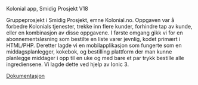 Kolonial app, Smidig Prosjekt V18

Gruppeprosjekt i Smidig Prosjekt, emne Kolonial.no.
Oppgaven var å forbedre Kolonials tjenester, trekke inn flere kunder, forhindre tap av kunde, eller en kombinasjon av disse oppgavene.
I første omgang gikk vi for en abonnementsløsning som bestilte en liste varer jevnlig, kodet primært i HTML/PHP.
Deretter lagde vi en mobilapplikasjon som fungerte som en middagsplanlegger, kokebok, og bestilling plattform der man kunne planlegge middager i opp til en uke og med bare et par trykk bestille alle ingrediensene. Vi lagde dette ved hjelp av Ionic 3.

[Dokumentasjon](docs/Prosjektrapport_Gruppe9.pdf)